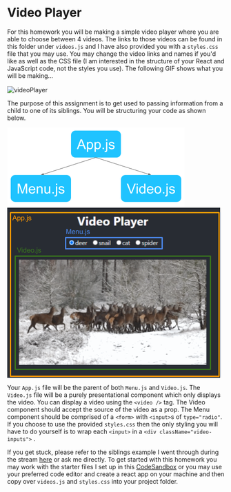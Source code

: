 # Video Player

For this homework you will be making a simple video player where you are able to choose between 4 videos. The links to those videos can be found in this folder under `videos.js` and I have also provided you with a `styles.css` file that you may use. You may change the video links and names if you'd like as well as the CSS file (I am interested in the structure of your React and JavaScript code, not the styles you use). The following GIF shows what you will be making...

<img align="center" src="https://github.com/bitprj/Bitcamp-React/blob/week2/week2/homework/issues/images/videoPlayer.gif" alt="videoPlayer" />

The purpose of this assignment is to get used to passing information from a child to one of its siblings. You will be structuring your code as shown below.

<img align="center" src="https://github.com/bitprj/Bitcamp-React/blob/week2/week2/homework/issues/images/diagram.png" alt="diagram" />
<img align="center" src="https://github.com/bitprj/Bitcamp-React/blob/week2/week2/homework/issues/images/componentLayout.png" alt="componentLayout" />


Your `App.js` file will be the parent of both `Menu.js` and `Video.js`. The `Video.js` file will be a purely presentational component which only displays the video. You can display a video using the `<video />` tag. The Video component should accept the source of the video as a prop. The Menu component should be comprised of a `<form>` with `<input>`s of `type="radio"`. If you choose to use the provided `styles.css` then the only styling you will have to do yourself is to wrap each `<input>` in a `<div className="video-inputs">` .

If you get stuck, please refer to the siblings example I went through during the stream [here](https://codesandbox.io/s/update-sibling-fz9gd) or ask me directly. To get started with this homework you may work with the starter files I set up in this [CodeSandbox](https://codesandbox.io/s/video-player-starter-65mc6) or you may use your preferred code editor and create a react app on your machine and then copy over `videos.js` and `styles.css` into your project folder.
